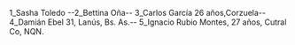 1_Sasha Toledo --2_Bettina Oña-- 3_Carlos García 26 años,Corzuela-- 4_Damián Ebel 31, Lanús, Bs. As.-- 5_Ignacio Rubio Montes, 27 años, Cutral Co, NQN.
